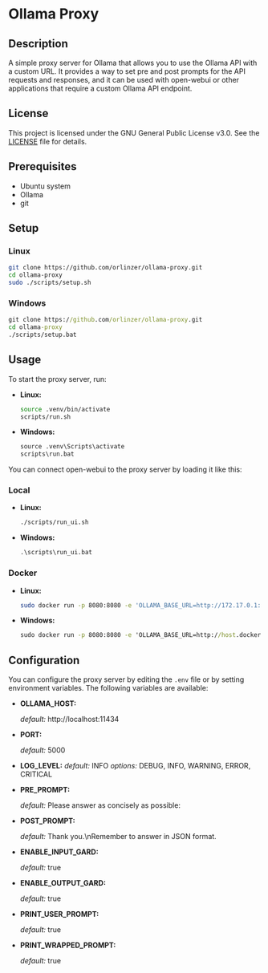 # Ollama Proxy

## Description

A simple proxy server for Ollama that allows you to use the Ollama API with a custom URL.
It provides a way to set pre and post prompts for the API requests and responses, and it can be used with open-webui or other applications that require a custom Ollama API endpoint.

## License

This project is licensed under the GNU General Public License v3.0. See the [LICENSE](LICENSE) file for details.

## Prerequisites

- Ubuntu system
- Ollama
- git

## Setup

### Linux

```bash
git clone https://github.com/orlinzer/ollama-proxy.git
cd ollama-proxy
sudo ./scripts/setup.sh
```

### Windows

```bat
git clone https://github.com/orlinzer/ollama-proxy.git
cd ollama-proxy
./scripts/setup.bat
```

## Usage

To start the proxy server, run:

- **Linux:**

  ```bash
  source .venv/bin/activate
  scripts/run.sh
  ```

- **Windows:**

  ```bat
  source .venv\Scripts\activate
  scripts\run.bat
  ```

You can connect open-webui to the proxy server by loading it like this:

### Local

- **Linux:**

  ```bash
  ./scripts/run_ui.sh
  ```

- **Windows:**

  ```bat
  .\scripts\run_ui.bat
  ```

### Docker

- **Linux:**

  ```bash
  sudo docker run -p 8080:8080 -e 'OLLAMA_BASE_URL=http://172.17.0.1:5000' dyrnq/open-webui
  ```

- **Windows:**

  ```bat
  sudo docker run -p 8080:8080 -e 'OLLAMA_BASE_URL=http://host.docker.internal:5000' dyrnq/open-webui
  ```

## Configuration

You can configure the proxy server by editing the `.env` file or by setting environment variables. The following variables are available:

- **OLLAMA_HOST:**

  _default:_ http://localhost:11434

- **PORT:**

  _default:_ 5000

- **LOG_LEVEL:**
  _default:_ INFO
  _options:_ DEBUG, INFO, WARNING, ERROR, CRITICAL

- **PRE_PROMPT:**

  _default:_ Please answer as concisely as possible:

- **POST_PROMPT:**

  _default:_ Thank you.\nRemember to answer in JSON format.

- **ENABLE_INPUT_GARD:**

  _default:_ true

- **ENABLE_OUTPUT_GARD:**

  _default:_ true

- **PRINT_USER_PROMPT:**

  _default:_ true

- **PRINT_WRAPPED_PROMPT:**

  _default:_ true
